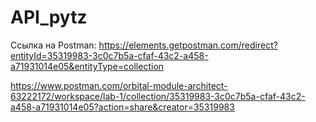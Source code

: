 # API_pytz
Ссылка на Postman: https://elements.getpostman.com/redirect?entityId=35319983-3c0c7b5a-cfaf-43c2-a458-a71931014e05&entityType=collection


https://www.postman.com/orbital-module-architect-63222172/workspace/lab-1/collection/35319983-3c0c7b5a-cfaf-43c2-a458-a71931014e05?action=share&creator=35319983
